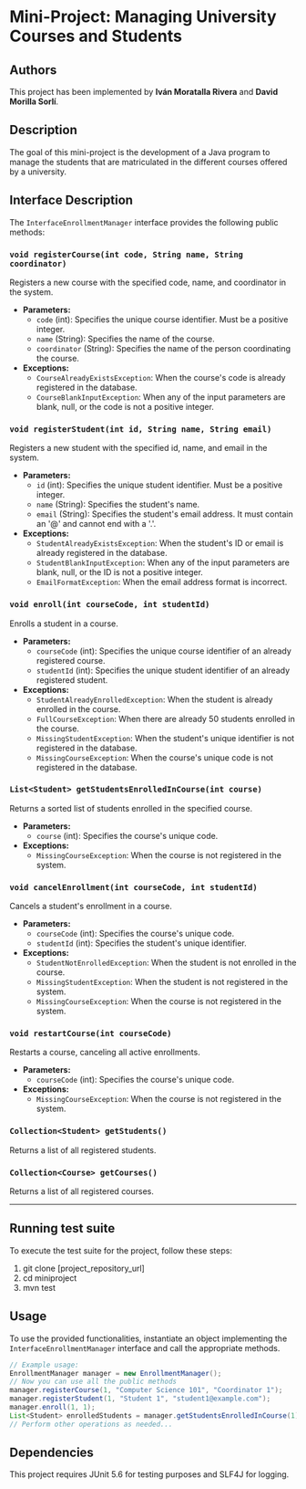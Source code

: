 # Mini-Project: Managing University Courses and Students

## Authors

This project has been implemented by **Iván Moratalla Rivera** and **David Morilla Sorlí**.

## Description

The goal of this mini-project is the development of a Java program to manage the students that are
matriculated in the different courses offered by a university.

## Interface Description

The `InterfaceEnrollmentManager` interface provides the following public methods:

### `void registerCourse(int code, String name, String coordinator)`

Registers a new course with the specified code, name, and coordinator in the system.

- **Parameters:**
  - `code` (int): Specifies the unique course identifier. Must be a positive integer.
  - `name` (String): Specifies the name of the course.
  - `coordinator` (String): Specifies the name of the person coordinating the course.
- **Exceptions:**
  - `CourseAlreadyExistsException`: When the course's code is already registered in the database.
  - `CourseBlankInputException`: When any of the input parameters are blank, null, or the code is not a positive integer.

### `void registerStudent(int id, String name, String email)`

Registers a new student with the specified id, name, and email in the system.

- **Parameters:**
  - `id` (int): Specifies the unique student identifier. Must be a positive integer.
  - `name` (String): Specifies the student's name.
  - `email` (String): Specifies the student's email address. It must contain an '@' and cannot end with a '.'.
- **Exceptions:**
  - `StudentAlreadyExistsException`: When the student's ID or email is already registered in the database.
  - `StudentBlankInputException`: When any of the input parameters are blank, null, or the ID is not a positive integer.
  - `EmailFormatException`: When the email address format is incorrect.

### `void enroll(int courseCode, int studentId)`

Enrolls a student in a course.

- **Parameters:**
  - `courseCode` (int): Specifies the unique course identifier of an already registered course.
  - `studentId` (int): Specifies the unique student identifier of an already registered student.
- **Exceptions:**
  - `StudentAlreadyEnrolledException`: When the student is already enrolled in the course.
  - `FullCourseException`: When there are already 50 students enrolled in the course.
  - `MissingStudentException`: When the student's unique identifier is not registered in the database.
  - `MissingCourseException`: When the course's unique code is not registered in the database.

### `List<Student> getStudentsEnrolledInCourse(int course)`

Returns a sorted list of students enrolled in the specified course.

- **Parameters:**
  - `course` (int): Specifies the course's unique code.
- **Exceptions:**
  - `MissingCourseException`: When the course is not registered in the system.

### `void cancelEnrollment(int courseCode, int studentId)`

Cancels a student's enrollment in a course.

- **Parameters:**
  - `courseCode` (int): Specifies the course's unique code.
  - `studentId` (int): Specifies the student's unique identifier.
- **Exceptions:**
  - `StudentNotEnrolledException`: When the student is not enrolled in the course.
  - `MissingStudentException`: When the student is not registered in the system.
  - `MissingCourseException`: When the course is not registered in the system.

### `void restartCourse(int courseCode)`

Restarts a course, canceling all active enrollments.

- **Parameters:**
  - `courseCode` (int): Specifies the course's unique code.
- **Exceptions:**
  - `MissingCourseException`: When the course is not registered in the system.

### `Collection<Student> getStudents()`

Returns a list of all registered students.

### `Collection<Course> getCourses()`

Returns a list of all registered courses.

***

## Running test suite

To execute the test suite for the project, follow these steps:

1. git clone [project_repository_url]
2. cd miniproject
3. mvn test

## Usage

To use the provided functionalities, instantiate an object implementing the `InterfaceEnrollmentManager` interface and call the appropriate methods.

```java
// Example usage:
EnrollmentManager manager = new EnrollmentManager();
// Now you can use all the public methods
manager.registerCourse(1, "Computer Science 101", "Coordinator 1");
manager.registerStudent(1, "Student 1", "student1@example.com");
manager.enroll(1, 1);
List<Student> enrolledStudents = manager.getStudentsEnrolledInCourse(1);
// Perform other operations as needed...

```

## Dependencies

This project requires JUnit 5.6 for testing purposes and SLF4J for logging.

